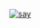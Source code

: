 [![say](https://github.com/Templehof/ci-exp/actions/workflows/say.yml/badge.svg)](https://github.com/Templehof/ci-exp/actions/workflows/say.yml)